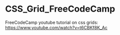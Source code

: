 # CSS_Grid_FreeCodeCamp
FreeCodeCamp youtube tutorial on css grids: https://www.youtube.com/watch?v=t6CBKf8K_Ac
